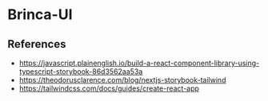 # Brinca-UI

## References

-   https://javascript.plainenglish.io/build-a-react-component-library-using-typescript-storybook-86d3562aa53a
-   https://theodorusclarence.com/blog/nextjs-storybook-tailwind
-   https://tailwindcss.com/docs/guides/create-react-app
